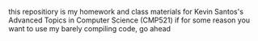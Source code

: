 this repositiory is my homework and class materials for Kevin Santos's Advanced Topics in Computer Science (CMP521)
if for some reason you want to use my barely compiling code, go ahead
